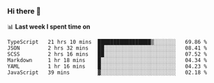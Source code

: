 ### Hi there 👋

<!--
**DBvc/DBvc** is a ✨ _special_ ✨ repository because its `README.md` (this file) appears on your GitHub profile.

Here are some ideas to get you started:

- 🔭 I’m currently working on ...
- 🌱 I’m currently learning ...
- 👯 I’m looking to collaborate on ...
- 🤔 I’m looking for help with ...
- 💬 Ask me about ...
- 📫 How to reach me: ...
- 😄 Pronouns: ...
- ⚡ Fun fact: ...
-->

📊 **Last week I spent time on**
<!--START_SECTION:waka-->

```text
TypeScript   21 hrs 10 mins  █████████████████▒░░░░░░░   69.86 %
JSON         2 hrs 32 mins   ██░░░░░░░░░░░░░░░░░░░░░░░   08.41 %
SCSS         2 hrs 16 mins   ██░░░░░░░░░░░░░░░░░░░░░░░   07.52 %
Markdown     1 hr 18 mins    █░░░░░░░░░░░░░░░░░░░░░░░░   04.34 %
YAML         1 hr 16 mins    █░░░░░░░░░░░░░░░░░░░░░░░░   04.23 %
JavaScript   39 mins         ▓░░░░░░░░░░░░░░░░░░░░░░░░   02.18 %
```

<!--END_SECTION:waka-->
